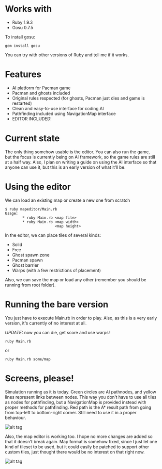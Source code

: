 Works with
====
* Ruby 1.9.3
* Gosu 0.7.5 

To install gosu:

```
gem install gosu
```

You can try with other versions of Ruby and tell me if it works.

Features
====
* AI platform for Pacman game
* Pacman and ghosts included
* Original rules respected (for ghosts, Pacman just dies and game is restarted)
* Clean and easy-to-use interface for coding AI
* Pathfinding included using NavigationMap interface
* EDITOR INCLUDED!

Current state
====
The only thing somehow usable is the editor. You can also run the game, but
the focus is currently being on AI framework, so the game rules are still at
a half way. Also, I plan on writing a guide on using the AI interface
so that anyone can use it, but this is an early version of what it'll be.

Using the editor
====
We can load an existing map or create a new one from scratch

```
$ ruby mapeditor/Main.rb
Usage:
        * ruby Main.rb <map file>
        * ruby Main.rb <map width>
                       <map height>
```

In the editor, we can place tiles of several kinds:
* Solid
* Free
* Ghost spawn zone
* Pacman spawn
* Ghost barrier
* Warps (with a few restrictions of placement)

Also, we can save the map or load any other (remember you should be
running from root folder).


Running the bare version
====
You just have to execute Main.rb in order to play. Also, as this is a
very early version, it's currently of no interest at all.

*UPDATE:* now you can die, get score and use warps!

```
ruby Main.rb
```

or

```
ruby Main.rb some/map
```

Screens, please!
====

Simulation running as it is today. Green circles are AI pathnodes, and yellow lines represent links between nodes.
This way you don't have to use all tiles as nodes for pathfinding, but a NavigationMap is provided instead with proper
methods for pathfinding. Red path is the A\* result path from going from top-left to bottom-right corner. Still need to
use it in a proper behaviour.

![alt tag](https://raw.github.com/alesegdia/ragman/master/media/screen2.png)

Also, the map editor is working too. I hope no more changes are added so that it doesn't break again. Map format is somehow fixed, since
I just let one kind of tileset to be used, but it could easily be patched to support other custom tiles, just thought there would be
no interest on that right now.

![alt tag](https://raw.github.com/alesegdia/ragman/master/media/screen0.png)

